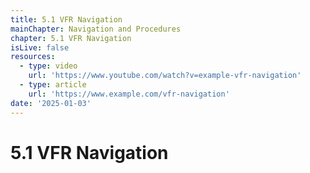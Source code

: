 ```yaml
---
title: 5.1 VFR Navigation
mainChapter: Navigation and Procedures
chapter: 5.1 VFR Navigation
isLive: false
resources:
  - type: video
    url: 'https://www.youtube.com/watch?v=example-vfr-navigation'
  - type: article
    url: 'https://www.example.com/vfr-navigation'
date: '2025-01-03'
---
```


# 5.1 VFR Navigation
